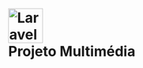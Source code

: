 # <img align="center" title="Laravel" alt="Laravel Logo" height="70" src="https://icongr.am/simple/laravel.svg?size=128&color=ff2d20&colored=false">  <br> Projeto Multimédia
